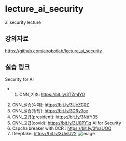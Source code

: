 # lecture_ai_security
ai security lecture


## 강의자료
https://github.com/airobotlab/lecture_ai_security

## 실습 링크
Security for AI
- 1) CNN_기초: https://bit.ly/3TZmIYO
2) CNN_실습(숙제): https://bit.ly/3UcZG0Z
3) CNN_실습(정답): https://bit.ly/3DRy3oc
4) CNN_고급(president): https://bit.ly/3NtfY35
5) CNN_고급(covid): https://bit.ly/3U0PY1q
AI for Security
1) Capcha breaker with OCR  : https://bit.ly/3foaUQQ
2) Deepfake: https://bit.ly/3UelU22
![image](https://user-images.githubusercontent.com/86341856/199439407-801a6dc5-8ca1-4146-b504-fc2cf6bebf22.png)
